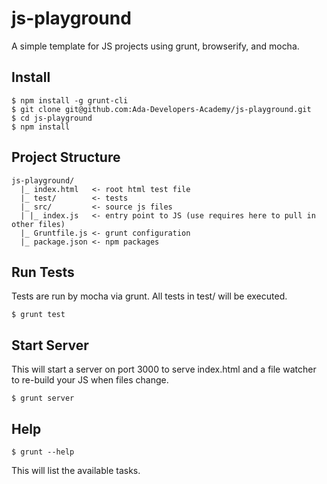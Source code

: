 # js-playground

A simple template for JS projects using grunt, browserify, and mocha.

## Install

```
$ npm install -g grunt-cli
$ git clone git@github.com:Ada-Developers-Academy/js-playground.git
$ cd js-playground
$ npm install
```

## Project Structure

```
js-playground/
  |_ index.html   <- root html test file
  |_ test/        <- tests
  |_ src/         <- source js files
  | |_ index.js   <- entry point to JS (use requires here to pull in other files)
  |_ Gruntfile.js <- grunt configuration
  |_ package.json <- npm packages
```

## Run Tests

Tests are run by mocha via grunt. All tests in test/ will be executed.

```
$ grunt test
```

## Start Server

This will start a server on port 3000 to serve index.html and a file watcher to re-build your JS when files change.

```
$ grunt server
```

## Help

```
$ grunt --help
```

This will list the available tasks.
